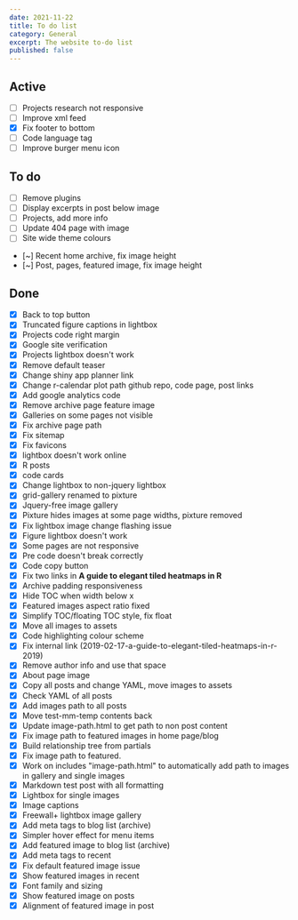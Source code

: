 ```yaml
---
date: 2021-11-22
title: To do list
category: General
excerpt: The website to-do list
published: false
---
```


## Active

- [ ] Projects research not responsive
- [ ] Improve xml feed
- [x] Fix footer to bottom
- [ ] Code language tag
- [ ] Improve burger menu icon

## To do

- [ ] Remove plugins
- [ ] Display excerpts in post below image
- [ ] Projects, add more info
- [ ] Update 404 page with image
- [ ] Site wide theme colours
- [~] Recent home archive, fix image height
- [~] Post, pages, featured image, fix image height

## Done

- [x] Back to top button
- [x] Truncated figure captions in lightbox
- [x] Projects code right margin
- [x] Google site verification
- [x] Projects lightbox doesn't work
- [x] Remove default teaser
- [x] Change shiny app planner link
- [x] Change r-calendar plot path github repo, code page, post links
- [x] Add google analytics code
- [x] Remove archive page feature image
- [x] Galleries on some pages not visible
- [x] Fix archive page path
- [x] Fix sitemap
- [x] Fix favicons
- [x] lightbox doesn't work online
- [x] R posts
- [x] code cards
- [x] Change lightbox to non-jquery lightbox
- [x] grid-gallery renamed to pixture
- [x] Jquery-free image gallery
- [x] Pixture hides images at some page widths, pixture removed
- [x] Fix lightbox image change flashing issue
- [x] Figure lightbox doesn't work
- [x] Some pages are not responsive
- [x] Pre code doesn't break correctly
- [x] Code copy button
- [x] Fix two links in **A guide to elegant tiled heatmaps in R**
- [x] Archive padding responsiveness
- [x] Hide TOC when width below x
- [x] Featured images aspect ratio fixed
- [x] Simplify TOC/floating TOC style, fix float
- [x] Move all images to assets
- [x] Code highlighting colour scheme
- [x] Fix internal link (2019-02-17-a-guide-to-elegant-tiled-heatmaps-in-r-2019)
- [x] Remove author info and use that space
- [x] About page image
- [x] Copy all posts and change YAML, move images to assets
- [x] Check YAML of all posts
- [x] Add images path to all posts
- [x] Move test-mm-temp contents back
- [x] Update image-path.html to get path to non post content
- [x] Fix image path to featured images in home page/blog
- [x] Build relationship tree from partials
- [x] Fix image path to featured.
- [x] Work on includes "image-path.html" to automatically add path to images in gallery and single images
- [x] Markdown test post with all formatting
- [x] Lightbox for single images
- [x] Image captions
- [x] Freewall+ lightbox image gallery
- [x] Add meta tags to blog list (archive)
- [x] Simpler hover effect for menu items
- [x] Add featured image to blog list (archive)
- [x] Add meta tags to recent
- [x] Fix default featured image issue
- [x] Show featured images in recent
- [x] Font family and sizing
- [x] Show featured image on posts
- [x] Alignment of featured image in post
